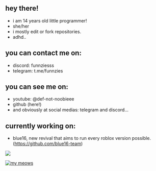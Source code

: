 ## hey there!

<!--
if you came here just to look for nothin
then leave atp

i mean, there is nothing secret.
i guess?
-->

- i am 14 years old little programmer!
- she/her
- i mostly edit or fork repositories.
- adhd..

## you can contact me on:
- discord: funnziesss
- telegram: t.me/funnzies

## you can see me on:
- youtube: @def-not-noobieee
- github (here!)
- and obviously at social medias: telegram and discord...

## currently working on:
- blue16, new revival that aims to run every roblox version possible.
(https://github.com/blue16-team)

![](https://komarev.com/ghpvc/?username=noooooobieee)

[![my meows](https://skillicons.dev/icons?i=js,html,css,vscode,windows,cs,php)](https://skillicons.dev)
